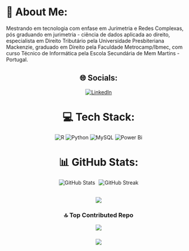 # 💫 About Me:
Mestrando em tecnologia com enfase em Jurimetria e Redes Complexas, pós graduando em jurimetria - ciência de dados aplicada ao direito, especialista em Direito Tributário pela Universidade Presbiteriana Mackenzie, graduado em Direito pela Faculdade Metrocamp/Ibmec, com curso Técnico de Informática pela Escola Secundária de Mem Martins - Portugal.

<div align="center">

## 🌐 Socials:
[![LinkedIn](https://img.shields.io/badge/LinkedIn-%230077B5.svg?logo=linkedin&logoColor=white)](https://linkedin.com/in/www.linkedin.com/in/jrdom) 

<div align="center">

# 💻 Tech Stack:
![R](https://img.shields.io/badge/r-%23276DC3.svg?style=flat&logo=r&logoColor=white) ![Python](https://img.shields.io/badge/python-3670A0?style=flat&logo=python&logoColor=ffdd54) ![MySQL](https://img.shields.io/badge/mysql-4479A1.svg?style=flat&logo=mysql&logoColor=white) ![Power Bi](https://img.shields.io/badge/power_bi-F2C811?style=flat&logo=powerbi&logoColor=black)

# 📊 GitHub Stats:
<div style="display: flex; justify-content: center;">
    <img src="https://github-readme-stats.vercel.app/api?username=jrdom&theme=dark&hide_border=false&include_all_commits=false&count_private=false" alt="GitHub Stats" style="margin-right: 10px;"/>
    <img src="https://github-readme-streak-stats.herokuapp.com/?user=jrdom&theme=dark&hide_border=false" alt="GitHub Streak"/>
</div>
<br/>

![](https://github-readme-stats.vercel.app/api/top-langs/?username=jrdom&theme=dark&hide_border=false&include_all_commits=false&count_private=false&layout=compact)

### 🔝 Top Contributed Repo
![](https://github-contributor-stats.vercel.app/api?username=jrdom&limit=5&theme=dark&combine_all_yearly_contributions=true)

###

[![](https://visitcount.itsvg.in/api?id=jrdom&label=Profile%20Views&color=12&icon=1&pretty=false)](https://visitcount.itsvg.in)

</div>
